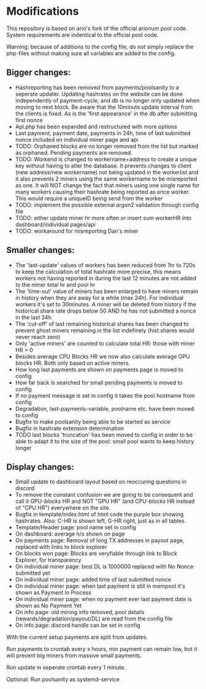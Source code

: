 # Modifications

This repository is based on ario's fork of the official arionum pool code.
System requirements are indentical to the official pool code. 

Warning: because of additions to the config file, do not simply replace the php-files without making sure all variables are added to the config. 

## Bigger changes:
- Hashreporting has been removed from payments/poolsanity to a seperate updater. Updating hashrates on the website can be done independently of payment-cycle, and db is no longer only updated when moving to next block. Be aware that the 10minute update interval from the clients is fixed. As is the 'first appearance' in the db after submitting first nonce
- Api.php has been expanded and restructured with more options
- Last payment, payment date, payments in 24h, time of last submitted nonce included on individual miner page and api
- TODO: Orphaned blocks are no longer removed from the list but marked as orphaned. Pending payments are removed. 
- TODO: Workerid is changed to workername+address to create a unique key without having to alter the database. It prevents changes to client (new address/new workername) not being updated in the workerlist and it also prevents 2 miners using the same workername to be misreported as one. It will NOT change the fact that miners using one single name for many workers causing their hashrate being reported as once worker. This would require a uniqueID being send from the worker
- TODO: implement the possible external argon2 validation through config file
- TODO: either update miner hr more often or insert sum workerHR into dashboard/individual pages/api
- TODO: workaround for misreporting Dan's miner

## Smaller changes:
- The 'last-update' values of workers has been reduced from 1hr to 720s to keep the calculation of total hashrate more precise, this means workers not having reported in during the last 12 minutes are not added to the miner total hr and pool hr
- The 'time-out' value of miners has been enlarged to have miners remain in history when they are away for a while (max 24h). For individual workers it's set to 30minutes. A miner will be deleted from history if the historical share rate drops below 50 AND he has not submitted a nonce in the last 24h
- The 'cut-off' of last remaining historical shares has been changed to prevent ghost miners remaining in the list indefinely (hist.shares would never reach zero)
- Only 'active miners' are counted to calculate total HR: those with miner HR > 0
- Besides average CPU Blocks HR we now also calculate average GPU blocks HR. Both only based on active miners. 
- How long last payments are shown on payments page is moved to config
- How far back is searched for small pending payments is moved to config 
- If no payment message is set in config it takes the pool hostname from config
- Degradation, last-payments-variable, poolname etc. have been moved to config
- Bugfix to make poolsanity being able to be started as service
- Bugfix in hashrate extension determination
- TODO last blocks 'truncation' has been moved to config in order to be able to adapt it to the size of the pool: small pool wants to keep history longer

## Display changes:

- Small update to dashboard layout based on reoccuring questions in discord
- To remove the constant confusion we are going to be consequent and call it GPU-*blocks* HR and NOT "GPU HR" (and CPU-*blocks* HR instead of "CPU HR") everywhere on the site. 
- Bugfix in template/index.html of html code the purple box showing hashrates. Also: C-HR is shown left, G-HR right, just as in all tables. 
- Template/Header page: pool name set in config
- On dashboard: average h/s shown on page
- On payments page: Removal of long TX addresses in payout page, replaced with links to block explorer
- On blocks won page: Blocks are veryfiable through link to Block Explorer, for transparency
- On individual miner page: best DL is 1000000 replaced with No Nonce submitted yet
- On individual miner page: added time of last submitted nonce
- On individual miner page: when last payment is still in mempool it's shown as Payment In Process
- On individual miner page: when no payment ever last payment date is shown as No Payment Yet
- On info page: old mining info removed, pool details (rewards/degradation/payout/DL) are read from the config file
- On info page: discord handle can be set in config


With the current setup payments are split from updates.

Run payments to crontab every x hours, min payment can remain low, but it will prevent big miners from massive small payments.

Run update in seperate crontab every 1 minute. 

Optional: Run poolsanity as systemd-service

